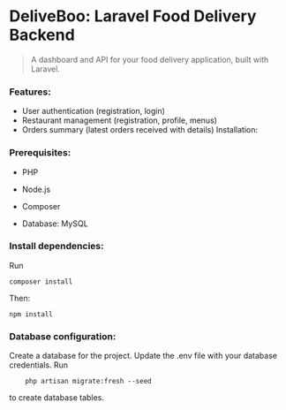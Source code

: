 # DeliveBoo: Laravel Food Delivery Backend

> A dashboard and API for your food delivery application, built with Laravel.

### Features:

- User authentication (registration, login)
- Restaurant management (registration, profile, menus)
- Orders summary (latest orders received with details)
Installation:

### Prerequisites:



- PHP 

- Node.js

- Composer

- Database: MySQL



 ### Install dependencies:
 Run

   
    
    composer install
    
Then:  

    npm install

### Database configuration:
Create a database for the project.
Update the .env file with your database credentials.
Run 

        php artisan migrate:fresh --seed
    
to create database tables.



